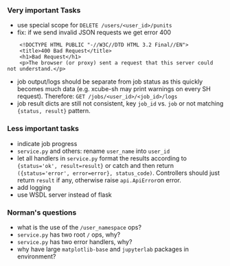 ### Very important Tasks

* use special scope for `DELETE /users/<user_id>/punits`
* fix: if we send invalid JSON requests we get error 400

```
    <!DOCTYPE HTML PUBLIC "-//W3C//DTD HTML 3.2 Final//EN">
    <title>400 Bad Request</title>
    <h1>Bad Request</h1>
    <p>The browser (or proxy) sent a request that this server could not understand.</p> 
```
  

* job output/logs should be separate from job status as this quickly becomes much data 
  (e.g. xcube-sh may print warnings on every SH request).
  Therefore: `GET /jobs/<user_id>/<job_id>/logs` 
* job result dicts are still not consistent, key `job_id` vs. `job` or not matching `{status, result}` pattern. 

### Less important tasks

* indicate job progress
* `service.py` and others: rename `user_name` into `user_id`
* let all handlers in `service.py` format the results according to `{status='ok', result=result}`
  or catch and then return `({status='error', error=error}, status_code)`. 
  Controllers should just return `result` if any, otherwise raise `api.ApiError`on error.
* add logging
* use WSDL server instead of flask


### Norman's questions

* what is the use of the `/user_namespace` ops?
* `service.py` has two root `/` ops, why?
* `service.py` has two error handlers, why?
* why have large `matplotlib-base` and `jupyterlab` packages in environment?
